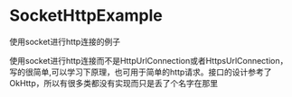 # SocketHttpExample
使用socket进行http连接的例子

使用socket进行http连接而不是HttpUrlConnection或者HttpsUrlConnection，写的很简单,可以学习下原理，也可用于简单的http请求。接口的设计参考了OkHttp，所以有很多类都没有实现而只是丢了个名字在那里
